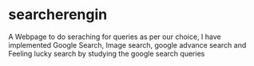 # searcherengin
A Webpage to do seraching for queries as per our choice, I have implemented Google Search, Image search, google advance search and Feeling lucky search by studying the google search queries
